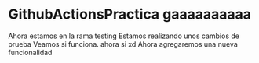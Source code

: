 # GithubActionsPractica gaaaaaaaaaa
Ahora estamos en la rama testing 
Estamos realizando unos cambios de prueba
Veamos si funciona. ahora si xd
Ahora agregaremos una nueva funcionalidad